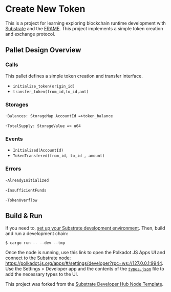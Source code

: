 # Create New Token 



This is a  project for learning exploring blockchain runtime development with
[Substrate](https://substrate.dev/) and the
[FRAME](https://substrate.dev/docs/en/knowledgebase/runtime/frame). This
project implements a simple token creation and exchange protocol.

## Pallet Design Overview
### Calls
This pallet defines a simple token creation and transfer interface.
- `initialize_token(origin_id)`
- `transfer_token(from_id,to_id,amt)`

### Storages
-`Balances: StorageMap AccountId =>token_balance`

-`TotalSupply: StorageValue => u64`

### Events
- `Initialized(AccountId)`
- `TokenTransfered(from_id, to_id , amount)`

### Errors
-`AlreadyInitialized`

-`InsufficientFunds`

-`TokenOverflow`



## Build & Run

If you need to,
[set up your Substrate development environment](https://substrate.dev/docs/en/knowledgebase/getting-started/#manual-installation).
Then, build and run a development chain:

```shell
$ cargo run -- --dev --tmp
```

Once the node is running, use this link to open the Polkadot JS Apps UI and connect to the Substrate
node: https://polkadot.js.org/apps/#/settings/developer?rpc=ws://127.0.0.1:9944. Use the Settings >
Developer app and the contents of the [`types.json`](blob/master/types.json) file to add the
necessary types to the UI.


This project was forked from the
[Substrate Developer Hub Node Template](https://github.com/substrate-developer-hub/substrate-node-template).
